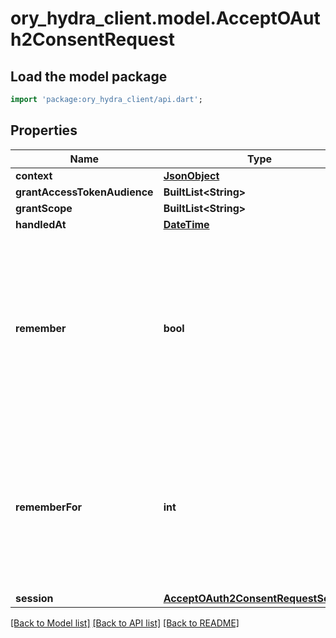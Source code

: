 # ory_hydra_client.model.AcceptOAuth2ConsentRequest

## Load the model package
```dart
import 'package:ory_hydra_client/api.dart';
```

## Properties
Name | Type | Description | Notes
------------ | ------------- | ------------- | -------------
**context** | [**JsonObject**](.md) |  | [optional] 
**grantAccessTokenAudience** | **BuiltList&lt;String&gt;** |  | [optional] 
**grantScope** | **BuiltList&lt;String&gt;** |  | [optional] 
**handledAt** | [**DateTime**](DateTime.md) |  | [optional] 
**remember** | **bool** | Remember, if set to true, tells ORY Hydra to remember this consent authorization and reuse it if the same client asks the same user for the same, or a subset of, scope. | [optional] 
**rememberFor** | **int** | RememberFor sets how long the consent authorization should be remembered for in seconds. If set to `0`, the authorization will be remembered indefinitely. | [optional] 
**session** | [**AcceptOAuth2ConsentRequestSession**](AcceptOAuth2ConsentRequestSession.md) |  | [optional] 

[[Back to Model list]](../README.md#documentation-for-models) [[Back to API list]](../README.md#documentation-for-api-endpoints) [[Back to README]](../README.md)


